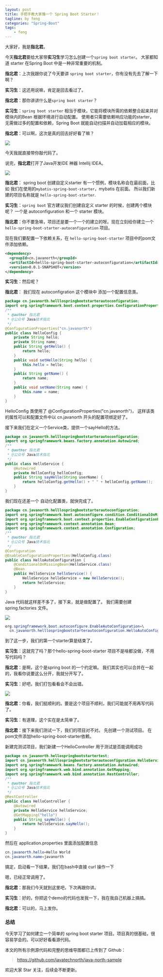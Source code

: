 ```yaml
---
layout: post
title: 手把手教大家撸一个 Spring Boot Starter！
tagline: by feng
categories: "Spring-Boot"
tags: 
    - feng
---
```


大家好，我是**指北君**。

今天**指北君**要给大家带**实习生**学习怎么创建一个`spring boot starter`。 大家都知道 starter 在Spring Boot 中是一种非常重要的机制。

**指北君**：上次我跟你说了今天要讲 `spring boot starter`，你有没有先去了解一下啊？

**实习生**：这还用说嘛，肯定是回去看过了。

<!--more-->

**指北君**：那你讲讲什么是`spring boot starter`？

**实习生**：`spring boot starter` 相当于模块，它能将模块所需的依赖整合起来并对模块内的Bean 根据环境进行自动配置。 使用者只需要依赖响应功能的starter，无需做过多的配置和依赖，Spring Boot 就能自动扫描并自动加载相应的模块。

**指北君**：可以啊，这次是真的回去好好看了嘛？

![](http://www.javanorth.cn/assets/images/2021/feng/spring-boot-starter1.png)

今天我就直接带你敲代码了。

说完，**指北君**打开了Java开发IDE 神器 Intellij IDEA。

![](http://www.javanorth.cn/assets/images/2021/feng/spring-boot-starter2.png)

**指北君**： spring boot 创建自定义starter 有一个惯例，模块名称会在最前面，比如 我们在使用的`mybatis-spring-boot-starter`，mybatis 在前面。 所以我们新建的项目名称就是 `hello-spring-boot-starter`.

**实习生**：`spring boot` 官方建议我们创建自定义 starter 的时候，创建两个模块呢？ 一个是 autoconfiguration 和一个 starter 模块。

**指北君**：你不要急嘛，项目还是要一个一个的建立的呀。现在立刻给你建立一个 `hello-spring-boot-starter-autoconfiguration` 项目。

现在我们要配置一下依赖关系，在 `hello-spring-boot-starter` 项目中的pom文件添加依赖。

```xml
<dependency>
  <groupId>cn.javanorth</groupId>
  <artifactId>helllo-spring-boot-starter-autoconfiguration</artifactId>
  <version>0.0.1-SNAPSHOT</version>
</dependency>
```

**实习生**：然后呢？

**指北君**： 我们现在 autoconfigration 这个模块中 添加一个配置信息类。

```java
package cn.javanorth.helllospringbootstarterautoconfiguration;
import org.springframework.boot.context.properties.ConfigurationProperties;
/**
 * @author 指北君
 * @公众号 Java技术指北
 */
@ConfigurationProperties("cn.javanorth")
public class HelloConfig {
    private String hello;
    private String name;
    public String getHello() {
        return hello;
    }
    public void setHello(String hello) {
        this.hello = hello;
    }
    public String getName() {
        return name;
    }
    public void setName(String name) {
        this.name = name;
    }
}
```

HelloConfig 类使用了 @ConfigurationProperties("cn.javanorth")， 这样该类的属性可以和配置文件中以 cn.javanorth 开头的配置项绑定好了。

接下来我们在定义一个Service类，提供一个sayHello的方法。

```java
package cn.javanorth.helllospringbootstarterautoconfiguration;
import org.springframework.beans.factory.annotation.Autowired;
/**
 * @author 指北君
 * @公众号 Java技术指北
 */
public class HelloService {
    @Autowired
    private HelloConfig helloConfig;
    public String sayHello(String userName) {
        return helloConfig.getHello() + " " + helloConfig.getName();
    }
}
```

我们现在还差一个 自动化配置类，就快完成了。

```java
package cn.javanorth.helllospringbootstarterautoconfiguration;
import org.springframework.boot.autoconfigure.condition.ConditionalOnMissingBean;
import org.springframework.boot.context.properties.EnableConfigurationProperties;
import org.springframework.context.annotation.Bean;
import org.springframework.context.annotation.Configuration;
/**
 * @author 指北君
 * @公众号 Java技术指北
 */
@Configuration
@EnableConfigurationProperties(HelloConfig.class)
public class HelloAutoConfiguration {
    @ConditionalOnMissingBean(HelloService.class)
    @Bean
    public HelloService helloService() {
        HelloService helloService = new HelloService();
        return helloService;
    }
}
```

Java 代码就这样差不多了，接下来，就是做配置了。 我们需要创建 spring.factories 文件。

![](http://www.javanorth.cn/assets/images/2021/feng/spring-boot-starter3.png)

```java
org.springframework.boot.autoconfigure.EnableAutoConfiguration=\
  cn.javanorth.helllospringbootstarterautoconfiguration.HelloAutoConfiguration
```

到了这一步，我们的第一个starter算是结束了。

**实习生**：这就完了吗？那个hello-spring-boot-starter 项目不是啥都没做，不用写代码吗？

**指北君**：是啊，这个是spring boot 的一个约定嘛。 我们其实也可以合并在一起的，我看你说要这么分开，我就分开写了。

**实习生**：好吧，我们打包看看会不会出错。

![](http://www.javanorth.cn/assets/images/2021/feng/spring-boot-starter4.png)

**指北君**：你看，我们挺顺利的。要是这个项目不顺利，我们可能就不用再写代码了。

**实习生**：有道理，这个实在是太简单了。

**指北君**：接下来我们测试一下，我们的项目对不对。 先创建一个测试项目。 在pom文件添加hello-spring-boot-starter依赖。

新建完测试项目，我们新建一个HelloController 用于测试是否能调用成功

```java
package cn.javanorth.hellospringbootstartertest;
import cn.javanorth.helllospringbootstarterautoconfiguration.HelloService;
import org.springframework.beans.factory.annotation.Autowired;
import org.springframework.web.bind.annotation.GetMapping;
import org.springframework.web.bind.annotation.RestController;
/**
 * @author 指北君
 * @公众号 Java技术指北
 */
@RestController
public class HelloController {
    @Autowired
    private HelloService helloService;
    @GetMapping("hello")
    public String sayHello() {
        return helloService.sayHello();
    }
}
```

然后在 application.properties 里面添加配置信息

```java
cn.javanorth.hello=Hello World
cn.javanorth.name=javanorth
```

搞定，启动看一下结果，我们在bash中直接 curl 操作一下

嗯，已经正常调用了。

**指北君**：那我们今天就到这里吧，下次再跟你讲。

**实习生**：好的，你把这个demo的代码也发我一下，我在我自己机器上搞搞。

**指北君**：可以的，马上发你。

### 总结

今天学习了如何建立一个简单的 spring boot starter 项目。项目真的很基础，很容易学会的。可以好好看看源代码。

本文的所有示例源代码和完整的思维导图都已上传到了 Github：

> https://github.com/javatechnorth/java-north-sample

欢迎大家 Star 关注，后续会不断更新。